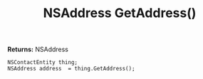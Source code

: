 ﻿---
uid: crmscript_ref_NSContactEntity_GetAddress
title: NSAddress GetAddress()
intellisense: NSContactEntity.GetAddress
keywords: NSContactEntity, GetAddress
so.topic: reference
---



**Returns:** NSAddress


```crmscript
NSContactEntity thing;
NSAddress address  = thing.GetAddress();
```


